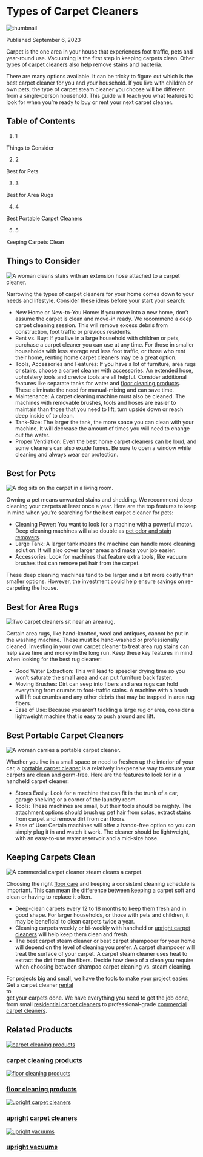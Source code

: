 # Types of Carpet Cleaners

![thumbnail](https://i3.ytimg.com/vi/xfsWCBlVqfs/hqdefault.jpg)

Published September 6, 2023

Carpet is the one area in your house that experiences foot traffic, pets and year-round use. Vacuuming is the first step in keeping carpets clean. Other types of [carpet cleaners](https://www.homedepot.com/b/Appliances-Floor-Care-Carpet-Cleaners/N-5yc1vZbv5x) also help remove stains and bacteria.  


There are many options available. It can be tricky to figure out which is the best carpet cleaner for you and your household. If you live with children or own pets, the type of carpet steam cleaner you choose will be different from a single-person household. This guide will teach you what features to look for when you’re ready to buy or rent your next carpet cleaner.  


## Table of Contents

  1. 1

Things to Consider

  2. 2

Best for Pets 

  3. 3

Best for Area Rugs 

  4. 4

Best Portable Carpet Cleaners

  5. 5

Keeping Carpets Clean 




## Things to Consider

![A woman cleans stairs with an extension hose attached to a carpet cleaner.  ](https://contentgrid.homedepot-static.com/hdus/en_US/DTCCOMNEW/Articles/best-carpet-cleaner-for-your-rugs-section-1.jpg)

Narrowing the types of carpet cleaners for your home comes down to your needs and lifestyle. Consider these ideas before your start your search:  


  * New Home or New-to-You Home: If you move into a new home, don’t assume the carpet is clean and move-in ready. We recommend a deep carpet cleaning session. This will remove excess debris from construction, foot traffic or previous residents.
  * Rent vs. Buy: If you live in a large household with children or pets, purchase a carpet cleaner you can use at any time. For those in smaller households with less storage and less foot traffic, or those who rent their home, renting home carpet cleaners may be a great option.
  * Tools, Accessories and Features: If you have a lot of furniture, area rugs or stairs, choose a carpet cleaner with accessories. An extended hose, upholstery tools and crevice tools are all helpful. Consider additional features like separate tanks for water and [floor cleaning products](https://www.homedepot.com/b/Appliances-Floor-Care-Floor-Cleaning-Products/N-5yc1vZbzju). These eliminate the need for manual-mixing and can save time.
  * Maintenance: A carpet cleaning machine must also be cleaned. The machines with removable brushes, tools and hoses are easier to maintain than those that you need to lift, turn upside down or reach deep inside of to clean.
  * Tank-Size: The larger the tank, the more space you can clean with your machine. It will decrease the amount of times you will need to change out the water.
  * Proper Ventilation: Even the best home carpet cleaners can be loud, and some cleaners can also exude fumes. Be sure to open a window while cleaning and always wear ear protection.



## Best for Pets 

![A dog sits on the carpet in a living room. ](https://contentgrid.homedepot-static.com/hdus/en_US/DTCCOMNEW/Articles/best-carpet-cleaner-for-your-rugs-section-2.jpg)

Owning a pet means unwanted stains and shedding. We recommend deep cleaning your carpets at least once a year. Here are the top features to keep in mind when you’re searching for the best carpet cleaner for pets:  


  * Cleaning Power: You want to look for a machine with a powerful motor. Deep cleaning machines will also double as [pet odor and stain removers](https://www.homedepot.com/b/Cleaning-Cleaning-Supplies-Stain-Removers-Pet-Stain-Removers/N-5yc1vZcb3h).
  * Large Tank: A larger tank means the machine can handle more cleaning solution. It will also cover larger areas and make your job easier.
  * Accessories: Look for machines that feature extra tools, like vacuum brushes that can remove pet hair from the carpet.



These deep cleaning machines tend to be larger and a bit more costly than smaller options. However, the investment could help ensure savings on re-carpeting the house.  


## Best for Area Rugs 

![Two carpet cleaners sit near an area rug. ](https://contentgrid.homedepot-static.com/hdus/en_US/DTCCOMNEW/Articles/best-carpet-cleaner-for-your-rugs-section-3.jpg)

Certain area rugs, like hand-knotted, wool and antiques, cannot be put in the washing machine. These must be hand-washed or professionally cleaned. Investing in your own carpet cleaner to treat area rug stains can help save time and money in the long run. Keep these key features in mind when looking for the best rug cleaner:   


  * Good Water Extraction: This will lead to speedier drying time so you won’t saturate the small area and can put furniture back faster.
  * Moving Brushes: Dirt can seep into fibers and area rugs can hold everything from crumbs to foot-traffic stains. A machine with a brush will lift out crumbs and any other debris that may be trapped in area rug fibers.
  * Ease of Use: Because you aren’t tackling a large rug or area, consider a lightweight machine that is easy to push around and lift.



## Best Portable Carpet Cleaners

![A woman carries a portable carpet cleaner. ](https://contentgrid.homedepot-static.com/hdus/en_US/DTCCOMNEW/Articles/best-carpet-cleaner-for-your-rugs-section-4.jpg)

Whether you live in a small space or need to freshen up the interior of your car, a [portable carpet cleaner](https://www.homedepot.com/b/Appliances-Floor-Care-Carpet-Cleaners/Portable-Carpet-Cleaners/N-5yc1vZbv5xZ1z19uos) is a relatively inexpensive way to ensure your carpets are clean and germ-free. Here are the features to look for in a handheld carpet cleaner:  


  * Stores Easily: Look for a machine that can fit in the trunk of a car, garage shelving or a corner of the laundry room.
  * Tools: These machines are small, but their tools should be mighty. The attachment options should brush up pet hair from sofas, extract stains from carpet and remove dirt from car floors.
  * Ease of Use: Certain machines will offer a hands-free option so you can simply plug it in and watch it work. The cleaner should be lightweight, with an easy-to-use water reservoir and a mid-size hose.



## Keeping Carpets Clean 

![A commercial carpet cleaner steam cleans a carpet. ](https://contentgrid.homedepot-static.com/hdus/en_US/DTCCOMNEW/Articles/best-carpet-cleaner-for-your-rugs-section-5.jpg)

Choosing the right [floor care](https://www.homedepot.com/b/Appliances-Floor-Care/N-5yc1vZbv1z) and keeping a consistent cleaning schedule is important. This can mean the difference between keeping a carpet soft and clean or having to replace it often.  


  * Deep-clean carpets every 12 to 18 months to keep them fresh and in good shape. For larger households, or those with pets and children, it may be beneficial to clean carpets twice a year.
  * Cleaning carpets weekly or bi-weekly with handheld or [upright carpet cleaners](https://www.homedepot.com/b/Appliances-Floor-Care-Carpet-Cleaners/Upright-Carpet-Cleaners/N-5yc1vZbv5xZ1z19uw9) will help keep them clean and fresh.
  * The best carpet steam cleaner or best carpet shampooer for your home will depend on the level of cleaning you prefer. A carpet shampooer will treat the surface of your carpet. A carpet steam cleaner uses heat to extract the dirt from the fibers. Decide how deep of a clean you require when choosing between shampoo carpet cleaning vs. steam cleaning.



For projects big and small, we have the tools to make your project easier. Get a carpet cleaner [rental](https://www.homedepot.com/c/tool_and_truck_rental)   
to   
get your carpets done. We have everything you need to get the job done, from small [residential carpet cleaners](https://www.homedepot.com/b/Appliances-Floor-Care-Carpet-Cleaners/Residential/N-5yc1vZbv5xZ1z0pnyx) to professional-grade [commercial carpet cleaners](https://www.homedepot.com/b/Appliances-Floor-Care-Carpet-Cleaners/Commercial/N-5yc1vZbv5xZ1z0pnyt).  


## Related Products

[![carpet cleaning products](https://www.homedepot.com/catalog/productImages/1000/d1/d10fbab8-582a-40e2-bcee-dac4eff80fa9_1000.jpg)](https://www.homedepot.com/b/N-5yc1vZcb52)

### [carpet cleaning products](https://www.homedepot.com/b/N-5yc1vZcb52)

[![floor cleaning products](https://www.homedepot.com/catalog/productImages/1000/f8/f844ae04-87df-4747-8372-6b95ad06c5da_1000.jpg)](https://www.homedepot.com/b/N-5yc1vZbzju)

### [floor cleaning products](https://www.homedepot.com/b/N-5yc1vZbzju)

[![upright carpet cleaners](https://www.homedepot.com/catalog/productImages/1000/d8/d86be568-4eca-4d1f-90d1-5779004ee058_1000.jpg)](https://www.homedepot.com/b/N-5yc1vZbv5p)

### [upright carpet cleaners](https://www.homedepot.com/b/N-5yc1vZbv5p)

[![upright vacuums](https://www.homedepot.com/catalog/productImages/1000/a0/a0940246-1751-4ee4-8e65-051ed03ce16d_1000.jpg)](https://www.homedepot.com/b/N-5yc1vZbv53)

### [upright vacuums](https://www.homedepot.com/b/N-5yc1vZbv53)
